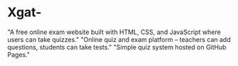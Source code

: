 # Xgat-
"A free online exam website built with HTML, CSS, and JavaScript where users can take quizzes."  "Online quiz and exam platform – teachers can add questions, students can take tests."  "Simple quiz system hosted on GitHub Pages."
